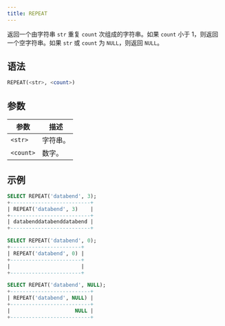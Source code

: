 ```yaml
---
title: REPEAT
---
```


返回一个由字符串 `str` 重复 `count` 次组成的字符串。如果 `count` 小于 1，则返回一个空字符串。如果 `str` 或 `count` 为 `NULL`，则返回 `NULL`。

## 语法

```sql
REPEAT(<str>, <count>)
```

## 参数

| 参数      | 描述       |
|-----------|------------|
| `<str>`   | 字符串。   |
| `<count>` | 数字。     |

## 示例

```sql
SELECT REPEAT('databend', 3);
+--------------------------+
| REPEAT('databend', 3)    |
+--------------------------+
| databenddatabenddatabend |
+--------------------------+

SELECT REPEAT('databend', 0);
+-----------------------+
| REPEAT('databend', 0) |
+-----------------------+
|                       |
+-----------------------+

SELECT REPEAT('databend', NULL);
+--------------------------+
| REPEAT('databend', NULL) |
+--------------------------+
|                     NULL |
+--------------------------+
```